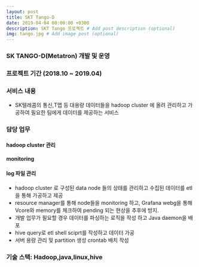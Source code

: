 ```yaml
---
layout: post
title: SKT Tango-D 
date: 2019-04-04 00:00:00 +0300
description: SKT Tango 프로젝트 # Add post description (optional)
img: tango.jpg # Add image post (optional)
---
```


### SK TANGO-D(Metatron) 개발 및 운영 
### 프로젝트 기간 (2018.10 ~ 2019.04)
### 서비스 내용 
- SK텔레콤의 통신,T맵 등 대용량 데이터들을 hadoop cluster 에 올려 관리하고 가공하여 필요한 팀에게 데이터를 제공하는 서비스 

### 담당 업무

#### hadoop cluster 관리

#### monitoring

#### log 파일 관리

- hadoop cluster 로 구성된 data node 들의 상태를 관리하고 수집된 데이터를  etl을 통해 가공하고 제공
- resource manager를 통해 node들을 monitoring 하고, Grafana webg을 통해 Vcore와 memory를 체크하여 pending 되는 현상을 추후에 방지.
- 개발 업무가 필요할 경우 데이터를 파싱하는 로직을 작성 하고 Java daemon을 배포 
- hive query로 etl shell sciprt를 작성하고 데이터 가공
- 서버 용량 관리 및 partition 생성 crontab 배치 작성  

### 기술 스택: Hadoop,java,linux,hive 